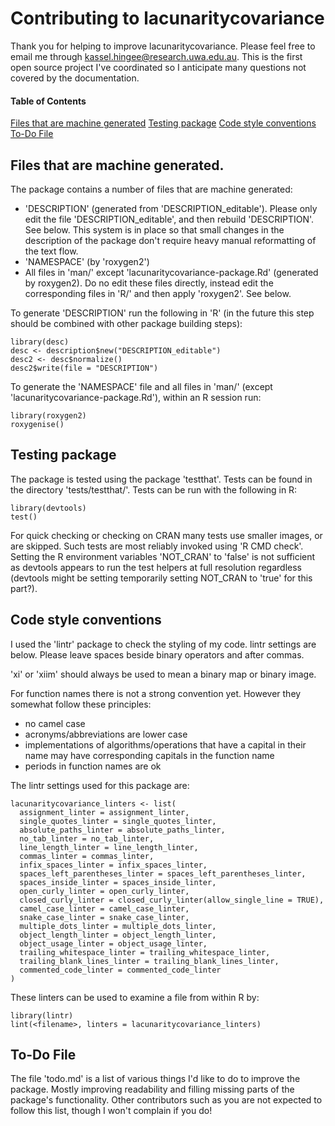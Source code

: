 # Contributing to lacunaritycovariance

Thank you for helping to improve lacunaritycovariance. Please feel free to email me through kassel.hingee@research.uwa.edu.au. This is the first open source project I've coordinated so I anticipate many questions not covered by the documentation.

#### Table of Contents
[Files that are machine generated](#files-that-are-machine-generated)
[Testing package](#testing-package)
[Code style conventions](#code-style-conventions)
[To-Do File](#to-do-file)

## Files that are machine generated.
The package contains a number of files that are machine generated:
  + 'DESCRIPTION' (generated from 'DESCRIPTION_editable'). Please only edit the file 'DESCRIPTION_editable', and then rebuild 'DESCRIPTION'. See below. This system is in place so that small changes in the description of the package don't require heavy manual reformatting of the text flow.
  + 'NAMESPACE'  (by 'roxygen2')
  + All files in 'man/' except 'lacunaritycovariance-package.Rd' (generated by roxygen2). Do no edit these files directly, instead edit the corresponding files in 'R/' and then apply 'roxygen2'. See below.

To generate 'DESCRIPTION' run the following in 'R'
(in the future this step should be combined with other package building steps):

    library(desc)
    desc <- description$new("DESCRIPTION_editable")
    desc2 <- desc$normalize()
    desc2$write(file = "DESCRIPTION")

To generate the 'NAMESPACE' file and all files in 'man/' (except 'lacunaritycovariance-package.Rd'), within an R session run:

    library(roxygen2)
    roxygenise()

## Testing package
The package is tested using the package 'testthat'. Tests can be found in the directory 'tests/testthat/'. Tests can be run with the following in R:

    library(devtools)
    test()

For quick checking or checking on CRAN many tests use smaller images, or are skipped. Such tests are most reliably invoked using 'R CMD check'. Setting the R environment variables 'NOT_CRAN' to 'false' is not sufficient as devtools appears to run the test helpers at full resolution regardless (devtools might be setting temporarily setting NOT_CRAN to 'true' for this part?).

## Code style conventions
I used the 'lintr' package  to check the styling of my code. lintr settings are below. Please leave spaces beside binary operators and after commas.

'xi' or 'xiim' should always be used to mean a binary map or binary image.

For function names there is not a strong convention yet. However they somewhat follow these principles:
  + no camel case
  + acronyms/abbreviations are lower case
  + implementations of algorithms/operations that have a capital in their name may have corresponding capitals in the function name
  + periods in function names are ok

The lintr settings used for this package are:

    lacunaritycovariance_linters <- list(
      assignment_linter = assignment_linter,
      single_quotes_linter = single_quotes_linter,
      absolute_paths_linter = absolute_paths_linter,
      no_tab_linter = no_tab_linter,
      line_length_linter = line_length_linter,
      commas_linter = commas_linter,
      infix_spaces_linter = infix_spaces_linter,
      spaces_left_parentheses_linter = spaces_left_parentheses_linter,
      spaces_inside_linter = spaces_inside_linter,
      open_curly_linter = open_curly_linter,
      closed_curly_linter = closed_curly_linter(allow_single_line = TRUE),
      camel_case_linter = camel_case_linter,
      snake_case_linter = snake_case_linter,
      multiple_dots_linter = multiple_dots_linter,
      object_length_linter = object_length_linter,
      object_usage_linter = object_usage_linter,
      trailing_whitespace_linter = trailing_whitespace_linter,
      trailing_blank_lines_linter = trailing_blank_lines_linter,
      commented_code_linter = commented_code_linter
    )

These linters can be used to examine a file from within R by:

    library(lintr)
    lint(<filename>, linters = lacunaritycovariance_linters)

## To-Do File
The file 'todo.md' is a list of various things I'd like to do to improve the package. Mostly improving readability and filling missing parts of the package's functionality. Other contributors such as you are not expected to follow this list, though I won't complain if you do!
